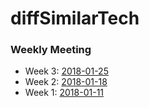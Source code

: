 # diffSimilarTech

### Weekly Meeting

* Week 3: [2018-01-25](https://github.com/hy3440/diffSimilarTech/blob/master/weekly%20summary/2018-01-25.md)
* Week 2: [2018-01-18](https://github.com/hy3440/diffSimilarTech/blob/master/weekly%20summary/2018-01-18.md)
* Week 1: [2018-01-11](https://github.com/hy3440/diffSimilarTech/blob/master/weekly%20summary/2018-01-11.md)

